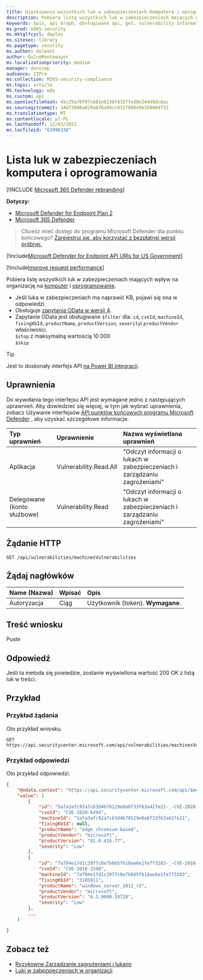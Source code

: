 ```yaml
---
title: Uzyskiwanie wszystkich luk w zabezpieczeniach komputera i oprogramowania
description: Pobiera listę wszystkich luk w zabezpieczeniach mających wpływ na organizację, które mogą wystąpić na komputerze i w oprogramowaniu.
keywords: apis, api Graph, obsługiwane api, get, vulnerability information, Microsoft Defender for Endpoint tvm api
ms.prod: m365-security
ms.mktglfcycl: deploy
ms.sitesec: library
ms.pagetype: security
ms.author: dolmont
author: DulceMontemayor
ms.localizationpriority: medium
manager: dansimp
audience: ITPro
ms.collection: M365-security-compliance
ms.topic: article
MS.technology: mde
ms.custom: api
ms.openlocfilehash: 45c29a70f97c681e6236f4327fed8e344d9dc8ac
ms.sourcegitcommit: 348f3998a029a876a9dcc031f808e9e350804f22
ms.translationtype: MT
ms.contentlocale: pl-PL
ms.lasthandoff: 12/03/2021
ms.locfileid: "62996338"
---
```

# <a name="list-vulnerabilities-by-machine-and-software"></a>Lista luk w zabezpieczeniach komputera i oprogramowania

[!INCLUDE [Microsoft 365 Defender rebranding](../../includes/microsoft-defender.md)]

**Dotyczy:**
- [Microsoft Defender for Endpoint Plan 2](https://go.microsoft.com/fwlink/?linkid=2154037)
- [Microsoft 365 Defender](https://go.microsoft.com/fwlink/?linkid=2118804)

> Chcesz mieć dostęp do programu Microsoft Defender dla punktu końcowego? [Zarejestruj się, aby korzystać z bezpłatnej wersji próbnej.](https://signup.microsoft.com/create-account/signup?products=7f379fee-c4f9-4278-b0a1-e4c8c2fcdf7e&ru=https://aka.ms/MDEp2OpenTrial?ocid=docs-wdatp-exposedapis-abovefoldlink)

[!include[Microsoft Defender for Endpoint API URIs for US Government](../../includes/microsoft-defender-api-usgov.md)]

[!include[Improve request performance](../../includes/improve-request-performance.md)]

Pobiera listę wszystkich luk w zabezpieczeniach mających wpływ na organizację na [komputer](machine.md) i [oprogramowanie](software.md).

- Jeśli luka w zabezpieczeniach ma naprawić KB, pojawi się ona w odpowiedzi.
- Obsługuje [zapytania OData w wersji 4](https://www.odata.org/documentation/).
- Zapytanie OData jest obsługiwane `$filter` dla: `id`, `cveId`, `machineId`, `fixingKbId`, `productName`, `productVersion`, `severity`i `productVendor` właściwości.
<br>```$stop``` z maksymalną wartością 10 000
<br>```$skip```

> [!TIP]
> Jest to doskonały interfejs API [na Power BI integracji](api-power-bi.md).

## <a name="permissions"></a>Uprawnienia

Do wywołania tego interfejsu API jest wymagane jedno z następujących uprawnień. Aby dowiedzieć się więcej, w tym jak wybrać uprawnienia, zobacz Używanie interfejsów [API punktów końcowych programu Microsoft Defender](apis-intro.md) , aby uzyskać szczegółowe informacje.

Typ uprawnień|Uprawnienie|Nazwa wyświetlana uprawnień
:---|:---|:---
Aplikacja|Vulnerability.Read.All|"Odczyt informacji o lukach w zabezpieczeniach i zarządzaniu zagrożeniami"
Delegowane (konto służbowe)|Vulnerability.Read|"Odczyt informacji o lukach w zabezpieczeniach i zarządzaniu zagrożeniami"

## <a name="http-request"></a>Żądanie HTTP

```http
GET /api/vulnerabilities/machinesVulnerabilities
```

## <a name="request-headers"></a>Żądaj nagłówków

Name (Nazwa)|Wpisać|Opis
:---|:---|:---
Autoryzacja|Ciąg|Użytkownik {token}. **Wymagane**.

## <a name="request-body"></a>Treść wniosku

Puste

## <a name="response"></a>Odpowiedź

Jeśli ta metoda się powiedzie, zostanie wyświetlona wartość 200 OK z listą luk w treści.

## <a name="example"></a>Przykład

### <a name="request-example"></a>Przykład żądania

Oto przykład wniosku.

```http
GET https://api.securitycenter.microsoft.com/api/vulnerabilities/machinesVulnerabilities
```

### <a name="response-example"></a>Przykład odpowiedzi

Oto przykład odpowiedzi.

```json
{
    "@odata.context": "https://api.securitycenter.microsoft.com/api/$metadata#Collection(microsoft.windowsDefenderATP.api.PublicAssetVulnerabilityDto)",
    "value": [
        {
            "id": "5afa3afc92a7c63d4b70129e0a6f33f63a427e21-_-CVE-2020-6494-_-microsoft-_-edge_chromium-based-_-81.0.416.77-_-",
            "cveId": "CVE-2020-6494",
            "machineId": "5afa3afc92a7c63d4b70129e0a6f33f63a427e21",
            "fixingKbId": null,
            "productName": "edge_chromium-based",
            "productVendor": "microsoft",
            "productVersion": "81.0.416.77",
            "severity": "Low"
        },
        {
            "id": "7a704e17d1c2977c0e7b665fb18ae6e1fe7f3283-_-CVE-2016-3348-_-microsoft-_-windows_server_2012_r2-_-6.3.9600.19728-_-3185911",
            "cveId": "CVE-2016-3348",
            "machineId": "7a704e17d1c2977c0e7b665fb18ae6e1fe7f3283",
            "fixingKbId": "3185911",
            "productName": "windows_server_2012_r2",
            "productVendor": "microsoft",
            "productVersion": "6.3.9600.19728",
            "severity": "Low"
        },
        ...
    ]

}
```

## <a name="see-also"></a>Zobacz też

- [Ryzykowne Zarządzanie zagrożeniami i lukami](/microsoft-365/security/defender-endpoint/next-gen-threat-and-vuln-mgt)
- [Luki w zabezpieczeniach w organizacji](/microsoft-365/security/defender-endpoint/tvm-weaknesses)
